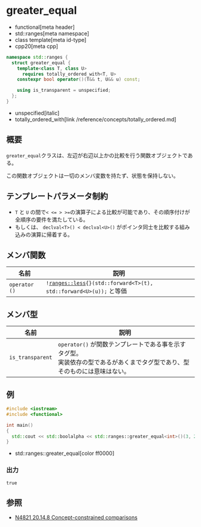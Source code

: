 # greater_equal
* functional[meta header]
* std::ranges[meta namespace]
* class template[meta id-type]
* cpp20[meta cpp]

```cpp
namespace std::ranges {
  struct greater_equal {
    template<class T, class U>
      requires totally_ordered_with<T, U>
    constexpr bool operator()(T&& t, U&& u) const;

    using is_transparent = unspecified;
  };
}
```
* unspecified[italic]
* totally_ordered_with[link /reference/concepts/totally_ordered.md]

## 概要
`greater_equal`クラスは、左辺が右辺以上かの比較を行う関数オブジェクトである。

この関数オブジェクトは一切のメンバ変数を持たず、状態を保持しない。

## テンプレートパラメータ制約
* `T` と `U` の間で`< <= > >=`の演算子による比較が可能であり、その順序付けが全順序の要件を満たしている。
* もしくは、 `declval<T>() < declval<U>()` がポインタ同士を比較する組み込みの演算に帰着する。

## メンバ関数

| 名前 | 説明 |
|---------------|-----------------|
| `operator ()` | `!`[`ranges::less`](ranges_less.md)`{}(std::forward<T>(t), std::forward<U>(u));` と等価 |


## メンバ型

| 名前 | 説明 |
|------------------------|-------------------------------|
| `is_transparent`       | `operator()` が関数テンプレートである事を示すタグ型。<br/>実装依存の型であるがあくまでタグ型であり、型そのものには意味はない。 | C++20 |


## 例

```cpp example
#include <iostream>
#include <functional>

int main()
{
  std::cout << std::boolalpha << std::ranges::greater_equal<int>()(3, 2) << std::endl;
}
```
* std::ranges::greater_equal[color ff0000]

### 出力
```
true
```

## 参照
- [N4821 20.14.8 Concept-constrained comparisons](https://timsong-cpp.github.io/cppwp/n4861/range.cmp)
